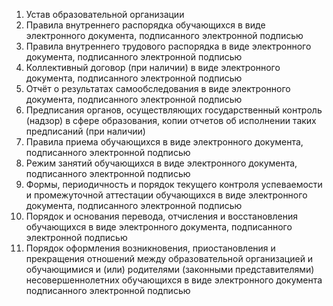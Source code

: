 1. Устав образовательной организации 
2. Правила внутреннего распорядка обучающихся в виде электронного документа,  подписанного  электронной подписью 
3. Правила внутреннего трудового распорядка  в виде электронного документа,  подписанного  электронной подписью 
4. Коллективный договор  (при наличии)  в виде электронного документа,  подписанного  электронной подписью 
5. Отчёт о результатах самообследования  в виде электронного документа,  подписанного  электронной подписью 
6. Предписания органов, осуществляющих государственный контроль (надзор) в сфере 
образования,  копии  отчетов  об исполнении  таких предписаний (при наличии) 
7. Правила приема обучающихся  в виде электронного документа, подписанного электронной подписью 
8. Режим занятий обучающихся  в виде электронного документа, подписанного электронной подписью 
9. Формы, периодичность и порядок текущего контроля успеваемости и промежуточной аттестации обучающихся  в виде электронного документа, подписанного электронной подписью 
10. Порядок и  основания перевода, отчисления и восстановления обучающихся  в виде электронного документа, подписанного электронной подписью 
11. Порядок оформления возникновения, приостановления и прекращения отношений между образовательной организацией и обучающимися и (или) родителями (законными представителями) несовершеннолетних обучающихся  в виде электронного документа подписанного электронной подписью 